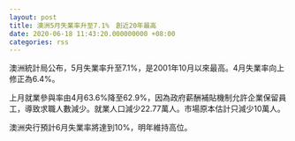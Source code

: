 ```yaml
---
layout: post
title: 澳洲5月失業率升至7.1%　創近20年最高
date: 2020-06-18 11:43:20.000000000 +08:00
categories: rss
---
```


澳洲統計局公布，5月失業率升至7.1%，是2001年10月以來最高。4月失業率向上修正為6.4%。

上月就業參與率由4月63.6%降至62.9%，因為政府薪酬補貼機制允許企業保留員工，導致求職人數減少。就業人口減少22.77萬人。市場原本估計只減少10萬人。

澳洲央行預計6月失業率將達到10%，明年維持高位。
